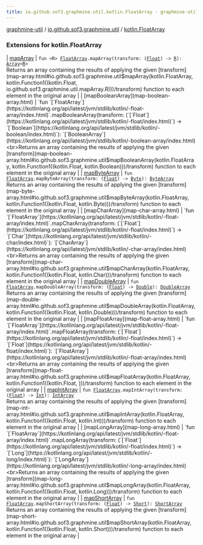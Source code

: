 ```yaml
---
title: io.github.sof3.graphmine.util.kotlin.FloatArray - graphmine-util
---
```


[graphmine-util](../../index.html) / [io.github.sof3.graphmine.util](../index.html) / [kotlin.FloatArray](./index.html)

### Extensions for kotlin.FloatArray

| [mapArray](map-array.html) | `fun <R> `[`FloatArray`](https://kotlinlang.org/api/latest/jvm/stdlib/kotlin/-float-array/index.html)`.mapArray(transform: (`[`Float`](https://kotlinlang.org/api/latest/jvm/stdlib/kotlin/-float/index.html)`) -> `[`R`](map-array.html#R)`): `[`Array`](https://kotlinlang.org/api/latest/jvm/stdlib/kotlin/-array/index.html)`<`[`R`](map-array.html#R)`>`<br>Returns an array containing the results of applying the given [transform](map-array.html#io.github.sof3.graphmine.util$mapArray(kotlin.FloatArray, kotlin.Function1((kotlin.Float, io.github.sof3.graphmine.util.mapArray.R)))/transform) function to each element in the original array |
| [mapBooleanArray](map-boolean-array.html) | `fun `[`FloatArray`](https://kotlinlang.org/api/latest/jvm/stdlib/kotlin/-float-array/index.html)`.mapBooleanArray(transform: (`[`Float`](https://kotlinlang.org/api/latest/jvm/stdlib/kotlin/-float/index.html)`) -> `[`Boolean`](https://kotlinlang.org/api/latest/jvm/stdlib/kotlin/-boolean/index.html)`): `[`BooleanArray`](https://kotlinlang.org/api/latest/jvm/stdlib/kotlin/-boolean-array/index.html)<br>Returns an array containing the results of applying the given [transform](map-boolean-array.html#io.github.sof3.graphmine.util$mapBooleanArray(kotlin.FloatArray, kotlin.Function1((kotlin.Float, kotlin.Boolean)))/transform) function to each element in the original array |
| [mapByteArray](map-byte-array.html) | `fun `[`FloatArray`](https://kotlinlang.org/api/latest/jvm/stdlib/kotlin/-float-array/index.html)`.mapByteArray(transform: (`[`Float`](https://kotlinlang.org/api/latest/jvm/stdlib/kotlin/-float/index.html)`) -> `[`Byte`](https://kotlinlang.org/api/latest/jvm/stdlib/kotlin/-byte/index.html)`): `[`ByteArray`](https://kotlinlang.org/api/latest/jvm/stdlib/kotlin/-byte-array/index.html)<br>Returns an array containing the results of applying the given [transform](map-byte-array.html#io.github.sof3.graphmine.util$mapByteArray(kotlin.FloatArray, kotlin.Function1((kotlin.Float, kotlin.Byte)))/transform) function to each element in the original array |
| [mapCharArray](map-char-array.html) | `fun `[`FloatArray`](https://kotlinlang.org/api/latest/jvm/stdlib/kotlin/-float-array/index.html)`.mapCharArray(transform: (`[`Float`](https://kotlinlang.org/api/latest/jvm/stdlib/kotlin/-float/index.html)`) -> `[`Char`](https://kotlinlang.org/api/latest/jvm/stdlib/kotlin/-char/index.html)`): `[`CharArray`](https://kotlinlang.org/api/latest/jvm/stdlib/kotlin/-char-array/index.html)<br>Returns an array containing the results of applying the given [transform](map-char-array.html#io.github.sof3.graphmine.util$mapCharArray(kotlin.FloatArray, kotlin.Function1((kotlin.Float, kotlin.Char)))/transform) function to each element in the original array |
| [mapDoubleArray](map-double-array.html) | `fun `[`FloatArray`](https://kotlinlang.org/api/latest/jvm/stdlib/kotlin/-float-array/index.html)`.mapDoubleArray(transform: (`[`Float`](https://kotlinlang.org/api/latest/jvm/stdlib/kotlin/-float/index.html)`) -> `[`Double`](https://kotlinlang.org/api/latest/jvm/stdlib/kotlin/-double/index.html)`): `[`DoubleArray`](https://kotlinlang.org/api/latest/jvm/stdlib/kotlin/-double-array/index.html)<br>Returns an array containing the results of applying the given [transform](map-double-array.html#io.github.sof3.graphmine.util$mapDoubleArray(kotlin.FloatArray, kotlin.Function1((kotlin.Float, kotlin.Double)))/transform) function to each element in the original array |
| [mapFloatArray](map-float-array.html) | `fun `[`FloatArray`](https://kotlinlang.org/api/latest/jvm/stdlib/kotlin/-float-array/index.html)`.mapFloatArray(transform: (`[`Float`](https://kotlinlang.org/api/latest/jvm/stdlib/kotlin/-float/index.html)`) -> `[`Float`](https://kotlinlang.org/api/latest/jvm/stdlib/kotlin/-float/index.html)`): `[`FloatArray`](https://kotlinlang.org/api/latest/jvm/stdlib/kotlin/-float-array/index.html)<br>Returns an array containing the results of applying the given [transform](map-float-array.html#io.github.sof3.graphmine.util$mapFloatArray(kotlin.FloatArray, kotlin.Function1((kotlin.Float, )))/transform) function to each element in the original array |
| [mapIntArray](map-int-array.html) | `fun `[`FloatArray`](https://kotlinlang.org/api/latest/jvm/stdlib/kotlin/-float-array/index.html)`.mapIntArray(transform: (`[`Float`](https://kotlinlang.org/api/latest/jvm/stdlib/kotlin/-float/index.html)`) -> `[`Int`](https://kotlinlang.org/api/latest/jvm/stdlib/kotlin/-int/index.html)`): `[`IntArray`](https://kotlinlang.org/api/latest/jvm/stdlib/kotlin/-int-array/index.html)<br>Returns an array containing the results of applying the given [transform](map-int-array.html#io.github.sof3.graphmine.util$mapIntArray(kotlin.FloatArray, kotlin.Function1((kotlin.Float, kotlin.Int)))/transform) function to each element in the original array |
| [mapLongArray](map-long-array.html) | `fun `[`FloatArray`](https://kotlinlang.org/api/latest/jvm/stdlib/kotlin/-float-array/index.html)`.mapLongArray(transform: (`[`Float`](https://kotlinlang.org/api/latest/jvm/stdlib/kotlin/-float/index.html)`) -> `[`Long`](https://kotlinlang.org/api/latest/jvm/stdlib/kotlin/-long/index.html)`): `[`LongArray`](https://kotlinlang.org/api/latest/jvm/stdlib/kotlin/-long-array/index.html)<br>Returns an array containing the results of applying the given [transform](map-long-array.html#io.github.sof3.graphmine.util$mapLongArray(kotlin.FloatArray, kotlin.Function1((kotlin.Float, kotlin.Long)))/transform) function to each element in the original array |
| [mapShortArray](map-short-array.html) | `fun `[`FloatArray`](https://kotlinlang.org/api/latest/jvm/stdlib/kotlin/-float-array/index.html)`.mapShortArray(transform: (`[`Float`](https://kotlinlang.org/api/latest/jvm/stdlib/kotlin/-float/index.html)`) -> `[`Short`](https://kotlinlang.org/api/latest/jvm/stdlib/kotlin/-short/index.html)`): `[`ShortArray`](https://kotlinlang.org/api/latest/jvm/stdlib/kotlin/-short-array/index.html)<br>Returns an array containing the results of applying the given [transform](map-short-array.html#io.github.sof3.graphmine.util$mapShortArray(kotlin.FloatArray, kotlin.Function1((kotlin.Float, kotlin.Short)))/transform) function to each element in the original array |

